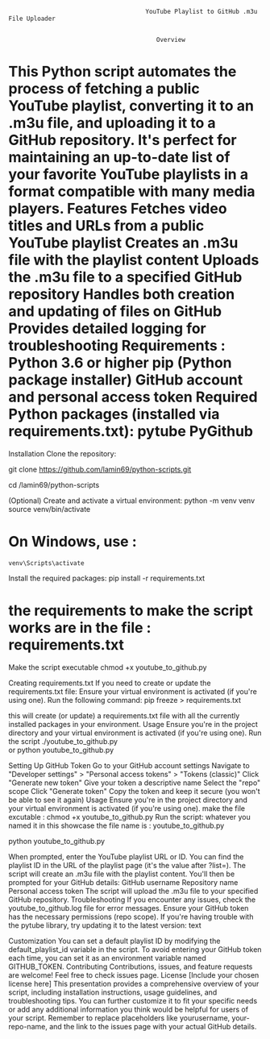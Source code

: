                                           YouTube Playlist to GitHub .m3u File Uploader 


                                             Overview
                                             
This Python script automates the process of fetching a public YouTube playlist, converting it to an .m3u file, and uploading it to a GitHub repository. It's perfect for maintaining an up-to-date list of your favorite YouTube playlists in a format compatible with many media players.
Features
Fetches video titles and URLs from a public YouTube playlist
Creates an .m3u file with the playlist content
Uploads the .m3u file to a specified GitHub repository
Handles both creation and updating of files on GitHub
Provides detailed logging for troubleshooting
Requirements :
Python 3.6 or higher
pip (Python package installer)
GitHub account and personal access token
Required Python packages (installed via requirements.txt):
pytube
PyGithub
==========================================================
Installation
Clone the repository:

git clone https://github.com/lamin69/python-scripts.git

cd /lamin69/python-scripts

(Optional) Create and activate a virtual environment:
python -m venv venv
source venv/bin/activate  

# On Windows, use : 
 `venv\Scripts\activate`

Install the required packages:
pip install -r requirements.txt  
# the requirements to make the script works are in the file : requirements.txt

Make the script executable 
chmod +x youtube_to_github.py

Creating requirements.txt
If you need to create or update the requirements.txt file:
Ensure your virtual environment is activated (if you're using one).
Run the following command:
pip freeze > requirements.txt

this will create (or update) a requirements.txt file with all the currently installed packages in your environment.
Usage
Ensure you're in the project directory and your virtual environment is activated (if you're using one).
Run the script
./youtube_to_github.py   
or
python youtube_to_github.py

Setting Up GitHub Token
Go to your GitHub account settings
Navigate to "Developer settings" > "Personal access tokens" > "Tokens (classic)"
Click "Generate new token"
Give your token a descriptive name
Select the "repo" scope
Click "Generate token"
Copy the token and keep it secure (you won't be able to see it again)
Usage
Ensure you're in the project directory and your virtual environment is activated (if you're using one).
make the file excutable : chmod +x youtube_to_github.py
Run the script:   whatever you named it in this showcase the file name is : youtube_to_github.py

python youtube_to_github.py

When prompted, enter the YouTube playlist URL or ID. You can find the playlist ID in the URL of the playlist page (it's the value after ?list=).
The script will create an .m3u file with the playlist content.
You'll then be prompted for your GitHub details:
GitHub username
Repository name
Personal access token
The script will upload the .m3u file to your specified GitHub repository.
Troubleshooting
If you encounter any issues, check the youtube_to_github.log file for error messages.
Ensure your GitHub token has the necessary permissions (repo scope).
If you're having trouble with the pytube library, try updating it to the latest version:
text

Customization
You can set a default playlist ID by modifying the default_playlist_id variable in the script.
To avoid entering your GitHub token each time, you can set it as an environment variable named GITHUB_TOKEN.
Contributing
Contributions, issues, and feature requests are welcome! Feel free to check issues page.
License
[Include your chosen license here] This presentation provides a comprehensive overview of your script, including installation instructions, usage guidelines, and troubleshooting tips. You can further customize it to fit your specific needs or add any additional information you think would be helpful for users of your script. Remember to replace placeholders like yourusername, your-repo-name, and the link to the issues page with your actual GitHub details.

